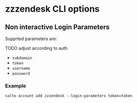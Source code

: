 # zzzendesk CLI options

## Non interactive Login Parameters

Supprted parameters are:

TODO adjust according to auth

- `subdomain`
- `token`
- `username`
- `password`

### Example

```
salto account add zzzendesk --login-parameters token=token
```
